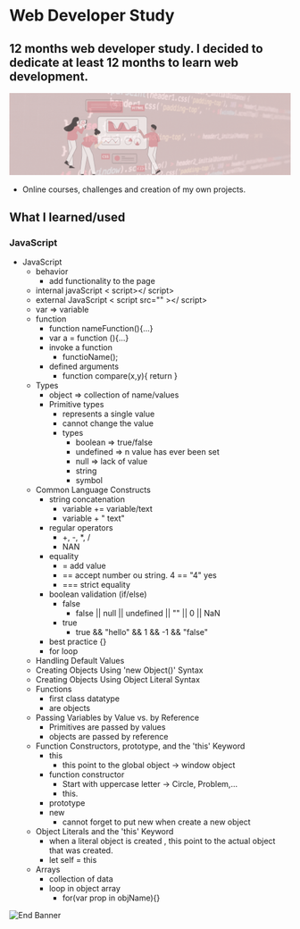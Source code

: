 # Web Developer Study
## 12 months web developer study. I decided to dedicate at least 12 months to learn web development.

![Begin Banner](/Documentation/top-1200x350.gif)

* Online courses, challenges and creation of my own projects.

## What I learned/used 
### JavaScript 
* JavaScript
    * behavior
        * add functionality to the page
    * internal javaScript < script></ script>
    * external JavaScript < script src="" ></ script>
    * var => variable
    * function
        * function nameFunction(){...}
        * var a = function (){...}
        * invoke a function
            * functioName();
        * defined arguments
            * function compare(x,y){ return }
    * Types
        * object => collection of name/values
        * Primitive types 
            * represents a single value
            * cannot change the value
            * types
                * boolean => true/false
                * undefined => n value has ever been set
                * null => lack of value
                * string
                * symbol
    * Common Language Constructs
        * string concatenation 
            * variable += variable/text
            * variable + " text"
        * regular operators
            * +, -, *, /
            * NAN
        * equality
            * = add value
            * == accept number ou string. 4 == "4" yes
            * === strict equality
        * boolean validation (if/else)
            * false
                * false || null || undefined || "" || 0 || NaN
            * true
                * true && "hello" && 1 && -1 && "false"
        * best practice {}
        * for loop
    * Handling Default Values
    * Creating Objects Using 'new Object()' Syntax
    * Creating Objects Using Object Literal Syntax
    * Functions 
        * first class datatype
        * are objects
    * Passing Variables by Value vs. by Reference
        * Primitives are passed by values
        * objects are passed by reference
    * Function Constructors, prototype, and the 'this' Keyword
        * this
            * this point to the global object -> window object
        * function constructor
            * Start with uppercase letter -> Circle, Problem,...
            * this.
        * prototype
        * new
            * cannot forget to put new when create a new object
    * Object Literals and the 'this' Keyword
        * when a literal object is created , this point to the actual object that was created.
        * let self = this
    * Arrays
        * collection of data
        * loop in object array
            * for(var prop in objName){}



![End Banner](/Documentation/botton-1200x350.gif)